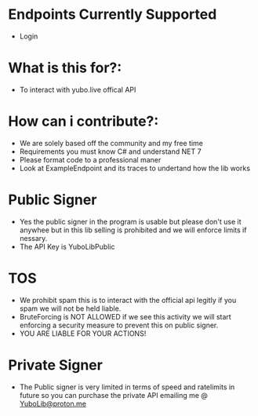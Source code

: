 # Endpoints Currently Supported
- Login


# What is this for?:
- To interact with yubo.live offical API

# How can i contribute?:
- We are solely based off the community and my free time
- Requirements you must know C# and understand NET 7
- Please format code to a professional maner
- Look at ExampleEndpoint and its traces to undertand how the lib works

# Public Signer
- Yes the public signer in the program is usable but please don't use it anywhee but in this lib selling is prohibited and we will enforce limits if nessary.
- The API Key is YuboLibPublic


# TOS
- We prohibit spam this is to interact with the official api legitly if you spam we will not be held liable.
- BruteForcing is NOT ALLOWED if we see this activity we will start enforcing a security measure to prevent this on public signer.
- YOU ARE LIABLE FOR YOUR ACTIONS!

# Private Signer
- The Public signer is very limited in terms of speed and ratelimits in future so you can purchase the private API emailing me @ YuboLib@proton.me
